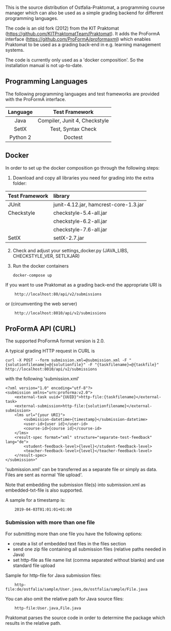 This is the source distribution of Ostfalia-Praktomat, a programming course manager which can also be used as a simple 
grading backend for different programming languages. 

The code is an old fork (2012) from the KIT Praktomat (https://github.com/KITPraktomatTeam/Praktomat).
It adds the ProFormA interface (https://github.com/ProFormA/proformaxml) which enables Praktomat 
to be used as a grading back-end in e.g. learning management systems. 

The code is currently only used as a 'docker composition'. 
So the installation manual is not up-to-date.

## Programming Languages 

The following programming languages and test frameworks are provided with the ProFormA interface.


| Language      | Test Framework | 
| :---:        |    :----:   |         
| Java      | Compiler,  Junit 4, Checkstyle      | 
| SetlX   | Test, Syntax Check        | 
| Python 2   | Doctest        | 

## Docker 


In order to set up the docker composition go through the following steps:

 1. Download and copy all libraries you need for grading into the extra folder:

| Test Framework      | library |
| :---        |    :----   |         
| JUnit      | junit-4.12.jar,    hamcrest-core-1.3.jar   |
| Checkstyle      | checkstyle-5.4-all.jar      | 
|       | checkstyle-6.2-all.jar      | 
|       | checkstyle-7.6-all.jar      | 
| SetlX   | setlX-2.7.jar        | 

        
 2. Check and adjust your settings_docker.py (JAVA_LIBS, CHECKSTYLE_VER, SETLXJAR)

 3. Run the docker containers

        docker-compose up


<!--
TODO: The Web-Interface seems to be buggy.  

Then Praktomat is available on port 80 in your web browser:  

        http://localhost

For login see the credentials in your docker-compose.yml file (SUPERUSER and PASSWORD). 

-->
If you want to use Praktomat as a grading back-end the appropriate URI is

        http://localhost:80/api/v2/submissions

or (circumventing the web server)

        http://localhost:8010/api/v2/submissions 



## ProFormA API (CURL)

The supported ProFormA format version is 2.0. 

A typical grading HTTP request in CURL is

    curl -X POST --form submission.xml=@submission.xml -F "{solutionfilename}=@{solutionfile}" -F "{taskfilename}=@{taskfile}" http://localhost:8010/api/v2/submissions

with the following 'submission.xml'

  
    <?xml version="1.0" encoding="utf-8"?>
    <submission xmlns="urn:proforma:v2.0">
        <external-task uuid="{UUID}">http-file:{taskfilename}</external-task>
        <external-submission>http-file:{solutionfilename}</external-submission>
        <lms url="{your URI}">
            <submission-datetime>{timestamp}</submission-datetime>
            <user-id>{user id}</user-id>
            <course-id>{course id}</course-id>
        </lms>
        <result-spec format="xml" structure="separate-test-feedback" lang="de">
            <student-feedback-level>{level}</student-feedback-level>
            <teacher-feedback-level>{level}</teacher-feedback-level>
        </result-spec>
    </submission>"

'submission.xml' can be transferred as a separate file or simply as data. 
Files are sent as normal 'file upload'.
 
Note that embedding the submission file(s) into submission.xml as embedded-txt-file is also supported.

A sample for a timestamp is: 

        2019-04-03T01:01:01+01:00 


### Submission with more than one file

For submitting more than one file you have the following options: 

* create a list of embedded text files in the files section
* send one zip file containing all submission files (relative paths needed in Java)
* set http-file as file name list (comma separated without blanks) and use standard file upload 

Sample for http-file for Java submission files:

        http-file:de/ostfalia/sample/User.java,de/ostfalia/sample/File.java

You can also omit the relative path for Java source files: 

        http-file:User.java,File.java
        
Praktomat parses the source code in order to determine the package which results in the relative path.
